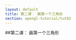 ```yaml
---
layout: default
title: 第二课： 画第一个三角形
section: opengl-tutorial/tut02
---
```

<style>
  h3 {
	margin: 20px 0px 10px 0px;
  }
</style>

##第二课： 画第一个三角形

